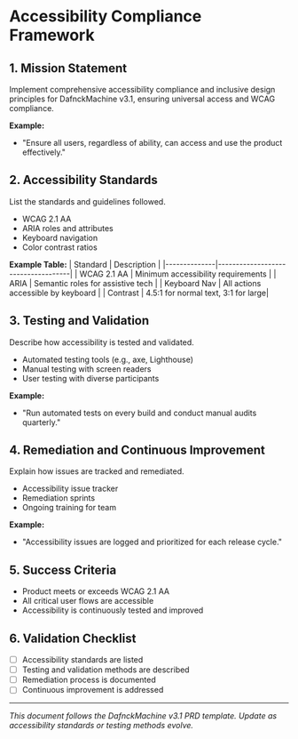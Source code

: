 # Accessibility Compliance Framework

## 1. Mission Statement
Implement comprehensive accessibility compliance and inclusive design principles for DafnckMachine v3.1, ensuring universal access and WCAG compliance.

**Example:**
- "Ensure all users, regardless of ability, can access and use the product effectively."

## 2. Accessibility Standards
List the standards and guidelines followed.
- WCAG 2.1 AA
- ARIA roles and attributes
- Keyboard navigation
- Color contrast ratios

**Example Table:**
| Standard      | Description                        |
|--------------|------------------------------------|
| WCAG 2.1 AA  | Minimum accessibility requirements  |
| ARIA         | Semantic roles for assistive tech   |
| Keyboard Nav | All actions accessible by keyboard  |
| Contrast     | 4.5:1 for normal text, 3:1 for large|

## 3. Testing and Validation
Describe how accessibility is tested and validated.
- Automated testing tools (e.g., axe, Lighthouse)
- Manual testing with screen readers
- User testing with diverse participants

**Example:**
- "Run automated tests on every build and conduct manual audits quarterly."

## 4. Remediation and Continuous Improvement
Explain how issues are tracked and remediated.
- Accessibility issue tracker
- Remediation sprints
- Ongoing training for team

**Example:**
- "Accessibility issues are logged and prioritized for each release cycle."

## 5. Success Criteria
- Product meets or exceeds WCAG 2.1 AA
- All critical user flows are accessible
- Accessibility is continuously tested and improved

## 6. Validation Checklist
- [ ] Accessibility standards are listed
- [ ] Testing and validation methods are described
- [ ] Remediation process is documented
- [ ] Continuous improvement is addressed

---
*This document follows the DafnckMachine v3.1 PRD template. Update as accessibility standards or testing methods evolve.* 